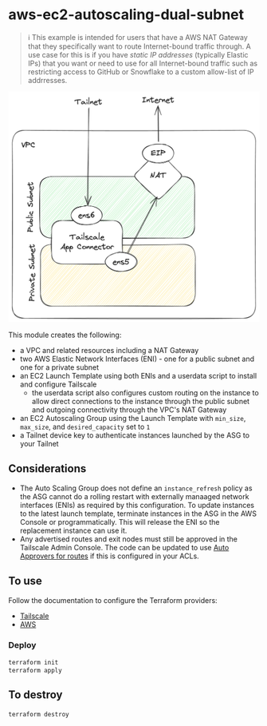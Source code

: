 # aws-ec2-autoscaling-dual-subnet

> :information_source: This example is intended for users that have a AWS NAT Gateway that they specifically
want to route Internet-bound traffic through. A use case for this is if you have _static IP addresses_ (typically Elastic IPs)
that you want or need to use for all Internet-bound traffic such as restricting access to GitHub or Snowflake
to a custom allow-list of IP addrresses.

![diagram for aws-ec2-autoscaling-dual-subnet](./assets/diagram-aws-ec2-autoscaling-dual-subnet.png)

This module creates the following:

- a VPC and related resources including a NAT Gateway
- two AWS Elastic Network Interfaces (ENI) - one for a public subnet and one for a private subnet
- an EC2 Launch Template using both ENIs and a userdata script to install and configure Tailscale
  - the userdata script also configures custom routing on the instance to allow direct connections to the instance
  through the public subnet and outgoing connectivity through the VPC's NAT Gateway
- an EC2 Autoscaling Group using the Launch Template with `min_size`, `max_size`, and `desired_capacity` set to `1`
- a Tailnet device key to authenticate instances launched by the ASG to your Tailnet

## Considerations

- The Auto Scaling Group does not define an `instance_refresh` policy as the ASG cannot do a rolling restart with externally manaaged network interfaces (ENIs) as required by this configuration. To update instances to the latest launch template, terminate instances in the ASG in the AWS Console or programmatically. This will release the ENI so the replacement instance can use it.
- Any advertised routes and exit nodes must still be approved in the Tailscale Admin Console. The code can be updated to use [Auto Approvers for routes](https://tailscale.com/kb/1018/acls/#auto-approvers-for-routes-and-exit-nodes) if this is configured in your ACLs.

## To use

Follow the documentation to configure the Terraform providers:

- [Tailscale](https://registry.terraform.io/providers/tailscale/tailscale/latest/docs)
- [AWS](https://registry.terraform.io/providers/hashicorp/aws/latest/docs)

### Deploy

```shell
terraform init
terraform apply
```

## To destroy

```shell
terraform destroy
```
